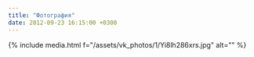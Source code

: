 ```yaml
---
title: "Фотография"
date: 2012-09-23 16:15:00 +0300
---
```



{% include media.html f="/assets/vk_photos/1/Yi8lh286xrs.jpg" alt="" %}
